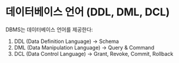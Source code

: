 # 데이터베이스 언어 (DDL, DML, DCL)

DBMS는 데이터베이스 언어를 제공한다:

1. DDL (Data Definition Language) → Schema
2. DML (Data Manipulation Language) → Query & Command
3. DCL (Data Control Language) → Grant, Revoke, Commit, Rollback

